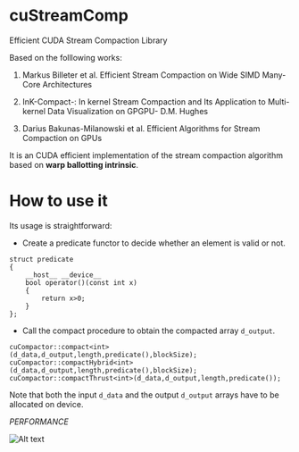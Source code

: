 # cuStreamComp
Efficient CUDA Stream Compaction Library

Based on the folllowing works:

1. Markus Billeter et al. Efficient Stream Compaction on Wide SIMD Many-Core Architectures

2. InK-Compact-: In kernel Stream Compaction and Its Application to Multi-kernel Data Visualization on GPGPU- D.M. Hughes

3. Darius Bakunas-Milanowski et al. Efficient Algorithms for Stream Compaction on GPUs

It is an CUDA efficient implementation of the stream compaction algorithm based on **warp ballotting intrinsic**.

# How to use it
Its usage is straightforward:

 - Create a predicate functor to decide whether an element is valid or not.
```
struct predicate
{
	__host__ __device__
	bool operator()(const int x)
	{
		return x>0;
	}
};
```

- Call the compact procedure to obtain the compacted array `d_output`.

```
cuCompactor::compact<int>(d_data,d_output,length,predicate(),blockSize);
cuCompactor::compactHybrid<int>(d_data,d_output,length,predicate(),blockSize);
cuCompactor::compactThrust<int>(d_data,d_output,length,predicate());

```

Note that both the input `d_data` and the output  `d_output` arrays have to be allocated on device.


*PERFORMANCE*

![Alt text](/results/res.jpg?raw=true "Thrust Performance Comparison")
